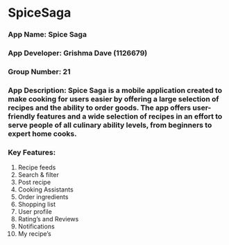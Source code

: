 # SpiceSaga

### App Name: Spice Saga
### App Developer: Grishma Dave (1126679)
### Group Number: 21
### App Description: Spice Saga is a mobile application created to make cooking for users easier by offering a large selection of recipes and the ability to order goods. The app offers user-friendly features and a wide selection of recipes in an effort to serve people of all culinary ability levels, from beginners to expert home cooks.

### Key Features:

1. Recipe feeds 
2. Search & filter 
3. Post recipe 
4. Cooking Assistants 
5. Order ingredients 
6. Shopping list 
7. User profile 
8. Rating’s and Reviews
9. Notifications
10. My recipe’s
